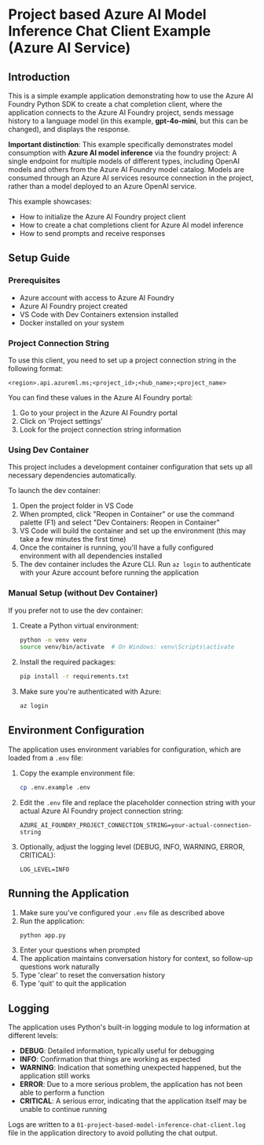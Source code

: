 # Project based Azure AI Model Inference Chat Client Example (Azure AI Service)

## Introduction

This is a simple example application demonstrating how to use the Azure AI Foundry Python SDK to create a chat completion client, where the application connects to the Azure AI Foundry project, sends message history to a language model (in this example, **gpt-4o-mini**, but this can be changed), and displays the response.

**Important distinction**: This example specifically demonstrates model consumption with **Azure AI model inference** via the foundry project: A single endpoint for multiple models of different types, including OpenAI models and others from the Azure AI Foundry model catalog. Models are consumed through an Azure AI services resource connection in the project, rather than a model deployed to an Azure OpenAI service.

This example showcases:
- How to initialize the Azure AI Foundry project client
- How to create a chat completions client for Azure AI model inference
- How to send prompts and receive responses

## Setup Guide

### Prerequisites

- Azure account with access to Azure AI Foundry
- Azure AI Foundry project created
- VS Code with Dev Containers extension installed
- Docker installed on your system

### Project Connection String

To use this client, you need to set up a project connection string in the following format:
```
<region>.api.azureml.ms;<project_id>;<hub_name>;<project_name>
```

You can find these values in the Azure AI Foundry portal:
1. Go to your project in the Azure AI Foundry portal
2. Click on 'Project settings'
3. Look for the project connection string information

### Using Dev Container

This project includes a development container configuration that sets up all necessary dependencies automatically.

To launch the dev container:

1. Open the project folder in VS Code
2. When prompted, click "Reopen in Container" or use the command palette (F1) and select "Dev Containers: Reopen in Container"
3. VS Code will build the container and set up the environment (this may take a few minutes the first time)
4. Once the container is running, you'll have a fully configured environment with all dependencies installed
5. The dev container includes the Azure CLI. Run `az login` to authenticate with your Azure account before running the application

### Manual Setup (without Dev Container)

If you prefer not to use the dev container:

1. Create a Python virtual environment:
   ```bash
   python -m venv venv
   source venv/bin/activate  # On Windows: venv\Scripts\activate
   ```

2. Install the required packages:
   ```bash
   pip install -r requirements.txt
   ```

3. Make sure you're authenticated with Azure:
   ```bash
   az login
   ```

## Environment Configuration

The application uses environment variables for configuration, which are loaded from a `.env` file:

1. Copy the example environment file:
   ```bash
   cp .env.example .env
   ```

2. Edit the `.env` file and replace the placeholder connection string with your actual Azure AI Foundry project connection string:
   ```
   AZURE_AI_FOUNDRY_PROJECT_CONNECTION_STRING=your-actual-connection-string
   ```

3. Optionally, adjust the logging level (DEBUG, INFO, WARNING, ERROR, CRITICAL):
   ```
   LOG_LEVEL=INFO
   ```

## Running the Application

1. Make sure you've configured your `.env` file as described above
2. Run the application:
   ```bash
   python app.py
   ```
3. Enter your questions when prompted
4. The application maintains conversation history for context, so follow-up questions work naturally
5. Type 'clear' to reset the conversation history
6. Type 'quit' to quit the application

## Logging

The application uses Python's built-in logging module to log information at different levels:

- **DEBUG**: Detailed information, typically useful for debugging
- **INFO**: Confirmation that things are working as expected
- **WARNING**: Indication that something unexpected happened, but the application still works
- **ERROR**: Due to a more serious problem, the application has not been able to perform a function
- **CRITICAL**: A serious error, indicating that the application itself may be unable to continue running

Logs are written to a `01-project-based-model-inference-chat-client.log` file in the application directory to avoid polluting the chat output.
